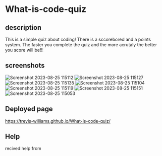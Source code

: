 # What-is-code-quiz

## description 
This is a simple quiz about coding! There is a sccorebored and a points system. The faster you complete the quiz and the more acrutaly the better you score will be!!!

## screenshots
![Screenshot 2023-08-25 115112](https://github.com/Trevis-Williams/What-is-code-quiz/assets/135195221/a9c7f752-7619-4f89-955e-04f0fa3eb0ea)
![Screenshot 2023-08-25 115127](https://github.com/Trevis-Williams/What-is-code-quiz/assets/135195221/3d9bb93c-335c-4805-a704-0f6ff21567de)
![Screenshot 2023-08-25 115135](https://github.com/Trevis-Williams/What-is-code-quiz/assets/135195221/5a71750b-0cab-4088-888d-c726934e64c1)
![Screenshot 2023-08-25 115104](https://github.com/Trevis-Williams/What-is-code-quiz/assets/135195221/59f6bd66-eccb-4a21-bab5-03c67051b4c4)
![Screenshot 2023-08-25 115119](https://github.com/Trevis-Williams/What-is-code-quiz/assets/135195221/d7b7645d-83d7-40b3-9bbd-6c9324a46887)
![Screenshot 2023-08-25 115151](https://github.com/Trevis-Williams/What-is-code-quiz/assets/135195221/227ef81a-921e-498a-b1a2-da5f884c9c81)
![Screenshot 2023-08-25 115053](https://github.com/Trevis-Williams/What-is-code-quiz/assets/135195221/06863477-11d1-47b5-b197-0b5ef15e6ae1)

## Deployed page
  https://trevis-williams.github.io/What-is-code-quiz/

  ## Help
  recived help from 


